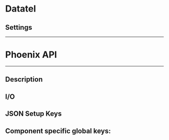 # Datatel
## Settings

___
# Phoenix API
___
## Description

## I/O

## JSON Setup Keys

Component specific global keys:
- 